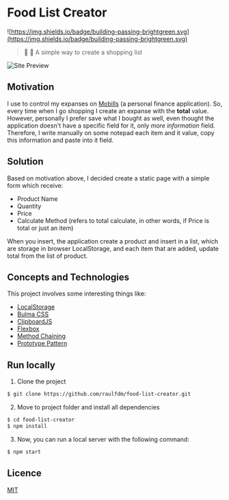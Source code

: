 # Food List Creator
![https://img.shields.io/badge/building-passing-brightgreen.svg](https://img.shields.io/badge/building-passing-brightgreen.svg)
> :page_facing_up: :department_store: A simple way to create a shopping list

![Site Preview](http://i.imgur.com/MYyf08i.png)

## Motivation
I use to control my expanses on [Mobills](https://www.mobills.com.br/) (a personal finance application). So, every time when I go shopping I create an expanse with the **total** value. However, personally I prefer save what I bought as well, even thought the application doesn't have a specific field for it, only *more information* field.
Therefore, I write manually on some notepad each item and it value, copy this information and paste into it field.

## Solution
Based on motivation above, I decided create a static page with a simple form which receive:
- Product Name
- Quantity
- Price
- Calculate Method (refers to total calculate, in other words, if Price is total or just an item)

When you insert, the application create a product and insert in a list, which are storage in browser LocalStorage, and each item that are added, update total from the list of product.

## Concepts and Technologies
This project involves some interesting things like:

- [LocalStorage](https://developer.mozilla.org/en/docs/Web/API/Window/localStorage)
- [Bulma CSS](http://bulma.io/)
- [ClipboardJS](https://clipboardjs.com)
- [Flexbox](https://developer.mozilla.org/en-US/docs/Web/CSS/CSS_Flexible_Box_Layout/Using_CSS_flexible_boxes)
- [Method Chaining](https://schier.co/blog/2013/11/14/method-chaining-in-javascript.html)
- [Prototype Pattern](https://developer.mozilla.org/en/docs/Web/JavaScript/Reference/Global_Objects/Object/prototype)

## Run locally

1. Clone the project
```sh
$ git clone https://github.com/raulfdm/food-list-creator.git
```
2. Move to project folder and install all dependencies
```sh
$ cd food-list-creator
$ npm install
```

3. Now, you can run a local server with the following command:
```sh
$ npm start
```

## Licence

[MIT](/blob/master/LICENCE.md)
